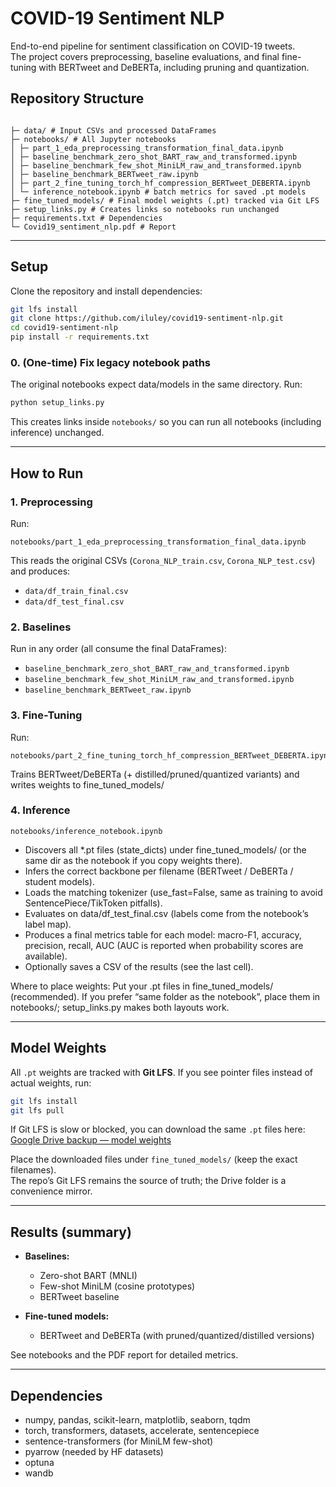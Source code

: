 # COVID-19 Sentiment NLP

End-to-end pipeline for sentiment classification on COVID-19 tweets.  
The project covers preprocessing, baseline evaluations, and final fine-tuning with BERTweet and DeBERTa, including pruning and quantization.


##  Repository Structure
```

├─ data/ # Input CSVs and processed DataFrames
├─ notebooks/ # All Jupyter notebooks
│ ├─ part_1_eda_preprocessing_transformation_final_data.ipynb
│ ├─ baseline_benchmark_zero_shot_BART_raw_and_transformed.ipynb
│ ├─ baseline_benchmark_few_shot_MiniLM_raw_and_transformed.ipynb
│ ├─ baseline_benchmark_BERTweet_raw.ipynb
│ ├─ part_2_fine_tuning_torch_hf_compression_BERTweet_DEBERTA.ipynb
│ └─ inference_notebook.ipynb # batch metrics for saved .pt models
├─ fine_tuned_models/ # Final model weights (.pt) tracked via Git LFS
├─ setup_links.py # Creates links so notebooks run unchanged
├─ requirements.txt # Dependencies
└─ Covid19_sentiment_nlp.pdf # Report

````

---

##  Setup

Clone the repository and install dependencies:

```bash
git lfs install
git clone https://github.com/iluley/covid19-sentiment-nlp.git
cd covid19-sentiment-nlp
pip install -r requirements.txt
````

### 0. (One-time) Fix legacy notebook paths

The original notebooks expect data/models in the same directory. Run:

```bash
python setup_links.py
```

This creates links inside `notebooks/` so you can run all notebooks (including inference) unchanged.

---

##  How to Run

### 1. Preprocessing

Run:

```
notebooks/part_1_eda_preprocessing_transformation_final_data.ipynb
```

This reads the original CSVs (`Corona_NLP_train.csv`, `Corona_NLP_test.csv`) and produces:

* `data/df_train_final.csv`
* `data/df_test_final.csv`

### 2. Baselines

Run in any order (all consume the final DataFrames):

* `baseline_benchmark_zero_shot_BART_raw_and_transformed.ipynb`
* `baseline_benchmark_few_shot_MiniLM_raw_and_transformed.ipynb`
* `baseline_benchmark_BERTweet_raw.ipynb`

### 3. Fine-Tuning

Run:

```
notebooks/part_2_fine_tuning_torch_hf_compression_BERTweet_DEBERTA.ipynb
```

Trains BERTweet/DeBERTa (+ distilled/pruned/quantized variants) and writes weights to fine_tuned_models/


### 4. Inference

```
notebooks/inference_notebook.ipynb
```

* Discovers all *.pt files (state_dicts) under fine_tuned_models/ (or the same dir as the notebook if you copy weights there).
* Infers the correct backbone per filename (BERTweet / DeBERTa / student models).
* Loads the matching tokenizer (use_fast=False, same as training to avoid SentencePiece/TikToken pitfalls).
* Evaluates on data/df_test_final.csv (labels come from the notebook’s label map).
* Produces a final metrics table for each model: macro-F1, accuracy, precision, recall, AUC (AUC is reported when probability scores are available).
* Optionally saves a CSV of the results (see the last cell).

Where to place weights:
Put your .pt files in fine_tuned_models/ (recommended).
If you prefer “same folder as the notebook”, place them in notebooks/; setup_links.py makes both layouts work.


---

##  Model Weights

All `.pt` weights are tracked with **Git LFS**.
If you see pointer files instead of actual weights, run:

```bash
git lfs install
git lfs pull
```
If Git LFS is slow or blocked, you can download the same `.pt` files here:  
[Google Drive backup — model weights](https://drive.google.com/drive/folders/15osPdIYL2JYlAXhbO4FDNamhG_vguA62?usp=sharing)

Place the downloaded files under `fine_tuned_models/` (keep the exact filenames).  
The repo’s Git LFS remains the source of truth; the Drive folder is a convenience mirror.


---

##  Results (summary)

* **Baselines:**

  * Zero-shot BART (MNLI)
  * Few-shot MiniLM (cosine prototypes)
  * BERTweet baseline

* **Fine-tuned models:**

  * BERTweet and DeBERTa (with pruned/quantized/distilled versions)

See notebooks and the PDF report for detailed metrics.

---

##  Dependencies

* numpy, pandas, scikit-learn, matplotlib, seaborn, tqdm
* torch, transformers, datasets, accelerate, sentencepiece
* sentence-transformers (for MiniLM few-shot)
* pyarrow (needed by HF datasets)
* optuna
* wandb
